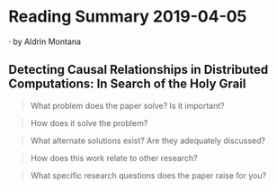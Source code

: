 # Reading Summary 2019-04-05

&middot; by Aldrin Montana

## Detecting Causal Relationships in Distributed Computations: In Search of the Holy Grail

> What problem does the paper solve? Is it important?


> How does it solve the problem?


> What alternate solutions exist? Are they adequately discussed?

  
> How does this work relate to other research?


> What specific research questions does the paper raise for you?

